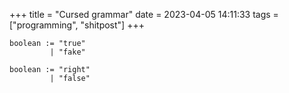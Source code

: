+++
title = "Cursed grammar"
date = 2023-04-05 14:11:33
tags = ["programming", "shitpost"]
+++

```
boolean := "true"
         | "fake"

boolean := "right"
         | "false"
```
